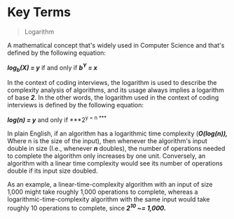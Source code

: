 # Key Terms 

> Logarithm

  A mathematical concept that's widely used in Computer Science and that's defined by the following equation:

   ***log<sub>b</sub>(X) = y*** if and only if ***b<sup>Y</sup> = x***

   In the context of coding interviews, the logarithm is used to describe the complexity analysis of algorithms, and its usage always implies a logarithm of base ***2***. In the other words, the logarithm used in the context of coding interviews is defined by the following equation:

   ***log(n) = y*** and only if ***2<sup>y</sub> = n ***

   In plain English, if an algorithm has a logarithmic time complexity (***O(log(n)),*** Where n is the size of the input), then whenever the algorithm's input double in size (I.e., whenever ***n*** doubles), the number of operations needed to complete the algorithm only increases by one unit. Conversely, an algorithm with a linear time complexity would see its number of operations double if its input size doubled.

   As an example, a linear-time-complexity algorithm with an input of size 1,000 might take roughly 1,000 operations to complete, whereas a logarithmic-time-complexity algorithm with the same input would take roughly 10 operations to complete, since ***2<sup>10</sup> ~= 1,000.***